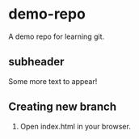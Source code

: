 # demo-repo
A demo repo for learning git.

## subheader 
Some more text to appear!

## Creating new branch
1. Open index.html in your browser.
